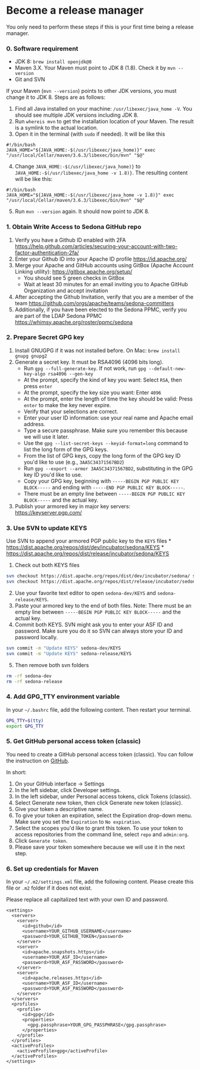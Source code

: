 # Become a release manager

You only need to perform these steps if this is your first time being a release manager.

### 0. Software requirement

* JDK 8: `brew install openjdk@8`
* Maven 3.X. Your Maven must point to JDK 8 (1.8). Check it by `mvn --version`
* Git and SVN

If your Maven (`mvn --version`) points to other JDK versions, you must change it to JDK 8. Steps are as follows:

1. Find all Java installed on your machine: `/usr/libexec/java_home -V`. You should see multiple JDK versions including JDK 8.
2. Run `whereis mvn` to get the installation location of your Maven. The result is a symlink to the actual location.
3. Open it in the terminal (with `sudo` if needed). It will be like this
```
#!/bin/bash
JAVA_HOME="${JAVA_HOME:-$(/usr/libexec/java_home)}" exec "/usr/local/Cellar/maven/3.6.3/libexec/bin/mvn" "$@"
```
4. Change `JAVA_HOME:-$(/usr/libexec/java_home)}` to `JAVA_HOME:-$(/usr/libexec/java_home -v 1.8)}`.  The resulting content will be like this:
```
#!/bin/bash
JAVA_HOME="${JAVA_HOME:-$(/usr/libexec/java_home -v 1.8)}" exec "/usr/local/Cellar/maven/3.6.3/libexec/bin/mvn" "$@"
```
5. Run `mvn --version` again. It should now point to JDK 8.


### 1. Obtain Write Access to Sedona GitHub repo

1. Verify you have a Github ID enabled with 2FA https://help.github.com/articles/securing-your-account-with-two-factor-authentication-2fa/
2. Enter your Github ID into your Apache ID profile https://id.apache.org/
3. Merge your Apache and GitHub accounts using GitBox (Apache Account Linking utility): https://gitbox.apache.org/setup/
	* You should see 5 green checks in GitBox
	* Wait at least 30  minutes for an email inviting you to Apache GitHub Organization and accept invitation
4. After accepting the Github Invitation, verify that you are a member of the team https://github.com/orgs/apache/teams/sedona-committers
5. Additionally, if you have been elected to the Sedona PPMC, verify you are part of the LDAP Sedona PPMC https://whimsy.apache.org/roster/ppmc/sedona

### 2. Prepare Secret GPG key

1. Install GNUGPG if it was not installed before. On Mac: `brew install gnupg gnupg2`
2. Generate a secret key. It must be RSA4096 (4096 bits long). 
	* Run `gpg --full-generate-key`. If not work, run `gpg --default-new-key-algo rsa4096 --gen-key`
	* At the prompt, specify the kind of key you want: Select `RSA`, then press `enter`
    * At the prompt, specify the key size you want: Enter `4096`
    * At the prompt, enter the length of time the key should be valid: Press `enter` to make the key never expire.
    * Verify that your selections are correct.
    * Enter your user ID information: use your real name and Apache email address.
    * Type a secure passphrase. Make sure you remember this because we will use it later.
    * Use the `gpg --list-secret-keys --keyid-format=long` command to list the long form of the GPG keys.
    * From the list of GPG keys, copy the long form of the GPG key ID you'd like to use (e.g., `3AA5C34371567BD2`)
    * Run `gpg --export --armor 3AA5C34371567BD2`, substituting in the GPG key ID you'd like to use.
    * Copy your GPG key, beginning with `-----BEGIN PGP PUBLIC KEY BLOCK-----` and ending with `-----END PGP PUBLIC KEY BLOCK-----`.
    * There must be an empty line between `-----BEGIN PGP PUBLIC KEY BLOCK-----` and the actual key.
3. Publish your armored key in major key servers: https://keyserver.pgp.com/

### 3. Use SVN to update KEYS

Use SVN to append your armored PGP public key to the `KEYS` files
     * https://dist.apache.org/repos/dist/dev/incubator/sedona/KEYS
     * https://dist.apache.org/repos/dist/release/incubator/sedona/KEYS

1. Check out both KEYS files
```bash
svn checkout https://dist.apache.org/repos/dist/dev/incubator/sedona/ sedona-dev --depth files
svn checkout https://dist.apache.org/repos/dist/release/incubator/sedona/ sedona-release --depth files
```
2. Use your favorite text editor to open `sedona-dev/KEYS` and `sedona-release/KEYS`.
3. Paste your armored key to the end of both files. Note: There must be an empty line between `-----BEGIN PGP PUBLIC KEY BLOCK-----` and the actual key.
4. Commit both KEYS. SVN might ask you to enter your ASF ID and password. Make sure you do it so SVN can always store your ID and password locally.
```bash
svn commit -m "Update KEYS" sedona-dev/KEYS
svn commit -m "Update KEYS" sedona-release/KEYS
```
5. Then remove both svn folders
```bash
rm -rf sedona-dev
rm -rf sedona-release
```

### 4. Add GPG_TTY environment variable

In your `~/.bashrc` file, add the following content. Then restart your terminal.

```bash
GPG_TTY=$(tty)
export GPG_TTY
```

### 5. Get GitHub personal access token (classic)

You need to create a GitHub personal access token (classic). You can follow the instruction on [GitHub](https://docs.github.com/en/authentication/keeping-your-account-and-data-secure/creating-a-personal-access-token#creating-a-personal-access-token-classic).

In short:

1. On your GitHub interface -> Settings
2. In the left sidebar, click Developer settings.
3. In the left sidebar, under  Personal access tokens, click Tokens (classic).
4. Select Generate new token, then click Generate new token (classic).
5. Give your token a descriptive name.
6. To give your token an expiration, select the Expiration drop-down menu. Make sure you set the `Expiration` to `No expiration`.
7. Select the scopes you'd like to grant this token. To use your token to access repositories from the command line, select `repo` and `admin:org`.
8. Click `Generate token`.
9. Please save your token somewhere because we will use it in the next step.


### 6. Set up credentials for Maven

In your `~/.m2/settings.xml` file, add the following content. Please create this file or `.m2` folder if it does not exist.

Please replace all capitalized text with your own ID and password.

```
<settings>
  <servers>
    <server>
      <id>github</id>
      <username>YOUR_GITHUB_USERNAME</username>
      <password>YOUR_GITHUB_TOKEN</password>
    </server>
    <server>
      <id>apache.snapshots.https</id>
      <username>YOUR_ASF_ID</username>
      <password>YOUR_ASF_PASSWORD</password>
    </server>
    <server>
      <id>apache.releases.https</id>
      <username>YOUR_ASF_ID</username>
      <password>YOUR_ASF_PASSWORD</password>
    </server>
  </servers>
  <profiles>
    <profile>
      <id>gpg</id>
      <properties>
        <gpg.passphrase>YOUR_GPG_PASSPHRASE</gpg.passphrase>
      </properties>
    </profile>
  </profiles>
  <activeProfiles>
    <activeProfile>gpg</activeProfile>
  </activeProfiles>
</settings>
```
